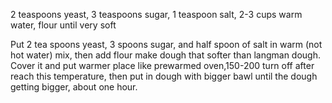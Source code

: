 2 teaspoons yeast, 3 teaspoons sugar, 1 teaspoon salt, 2-3 cups warm water, flour until very soft

Put 2 tea spoons yeast, 3 spoons sugar, and half spoon of salt in warm (not hot water) mix, then add flour make dough that softer than langman dough. Cover it and put warmer place like prewarmed oven,150-200 turn off after reach this temperature, then put in dough with bigger bawl until the dough getting bigger, about one hour.
